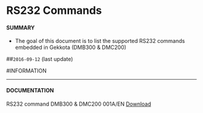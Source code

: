 # RS232 Commands

#### **SUMMARY**
- The goal of this document is to list the supported RS232 commands embedded in Gekkota (DMB300 & DMC200)

##`2016-09-12` (last update)

#INFORMATION
***********************************************************************
#### **DOCUMENTATION**
RS232 command DMB300 & DMC200 001A/EN [Download](https://github.com/innes-labs/archives/downloads/application-notes/RS232-command-list-001A_en.pdf)







